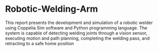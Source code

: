 # Robotic-Welding-Arm
This report presents the development and simulation of a robotic welder using Coppelia Sim software and Python programming language. The system is capable of detecting welding joints through a vision sensor, executing motion and path planning, completing the welding pass, and retracting to a safe home position
